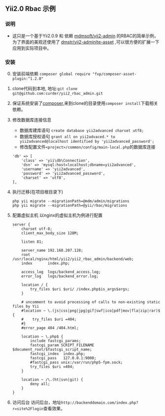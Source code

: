 ## Yii2.0 Rbac 示例

### 说明
- 这只是一个基于Yii2.0.9 和 依赖 [mdmsoft/yii2-admin](https://github.com/mdmsoft/yii2-admin) 的RBAC的简单示例，为了界面的美观还使用了 [dmstr/yii2-adminlte-asset](https://github.com/dmstr/yii2-adminlte-asset) ,可以很方便的扩展一下应用到实际项目中。

### 安装
0. 安装前端依赖 `composer global require "fxp/composer-asset-plugin:^1.2.0"`

1. clone代码到本地, 地址:`git clone git@github.com:curder/yii2_rbac_admin.git`

2. 保证系统安装了[composer](https://getcomposer.org/download/),来到clone的目录使用`composer install`下载相关依赖。

3. 修改数据库连接信息
	- 数据库建库语句 `create database yii2advanced charset utf8;`
	- 数据库授权语句 `grant all on yii2advaced.* to yii2advanced@localhost identified by 'yii2advanced_password';`
   - 修改配置文件`<project>/common/config/main-local.php`的数据库连接
	
	```
	'db' => [
	    'class' => 'yii\db\Connection',
	    'dsn' => 'mysql:host=localhost;dbname=yii2advanced',
	    'username' => 'yii2advanced',
	    'password' => 'yii2advanced_password',
	    'charset' => 'utf8',
	],
	```

4. 执行迁移(在项目根目录下)
	```shell
	php yii migrate --migrationPath=@mdm/admin/migrations
	php yii migrate --migrationPath=@yii/rbac/migrations
	```

5. 配置虚拟主机
	以nginx的虚拟主机为例进行配置
	
	```
	server {
	    charset utf-8;
	    client_max_body_size 128M;
	
	    listen 81;
	
	    server_name 192.168.207.128;
	    root        /usr/local/nginx/html/yii2/yii2_rbac_admin/backend/web;
	    index       index.php;
	
	    access_log  logs/backend_access.log;
	    error_log   logs/backend_error.log;
	
	    location / {
	        try_files $uri $uri/ /index.php$is_args$args;
	    }
	
	    # uncomment to avoid processing of calls to non-existing static files by Yii
	    #location ~ \.(js|css|png|jpg|gif|swf|ico|pdf|mov|fla|zip|rar)$ {
	    #    try_files $uri =404;
	    #}
	    #error_page 404 /404.html;
	
	    location ~ \.php$ {
	        include fastcgi_params;
	        fastcgi_param SCRIPT_FILENAME $document_root/$fastcgi_script_name;
	        fastcgi_index  index.php;
	        fastcgi_pass   127.0.0.1:9000;
	        #fastcgi_pass unix:/var/run/php5-fpm.sock;
	        try_files $uri =404;
	    }
	
	    location ~ /\.(ht|svn|git) {
	        deny all;
	    }
	}
	```

6. 访问后台
访问后台，地址`http://backenddomain.com/index.php?r=site%2Flogin`查看效果。











